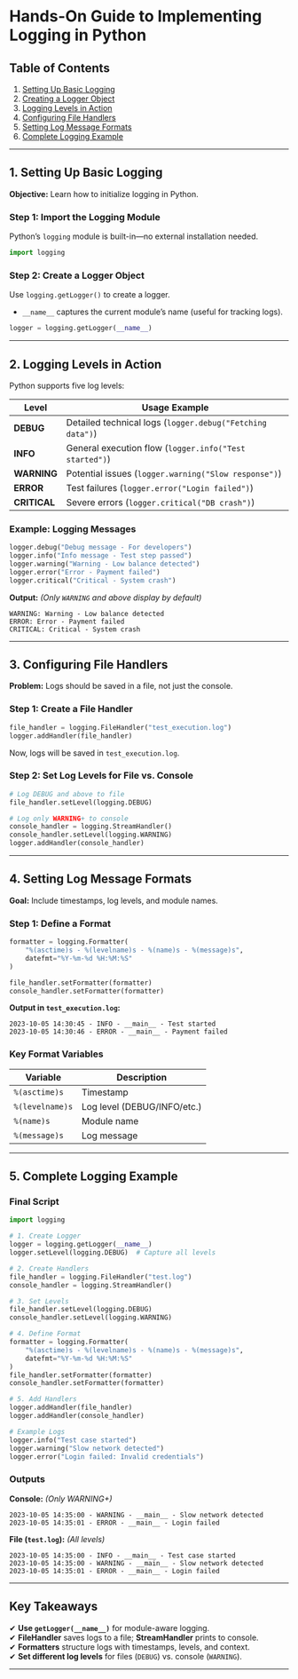 # **Hands-On Guide to Implementing Logging in Python**  

## **Table of Contents**  
1. [Setting Up Basic Logging](#setting-up-basic-logging)  
2. [Creating a Logger Object](#creating-a-logger-object)  
3. [Logging Levels in Action](#logging-levels-in-action)  
4. [Configuring File Handlers](#configuring-file-handlers)  
5. [Setting Log Message Formats](#setting-log-message-formats)  
6. [Complete Logging Example](#complete-logging-example)  

---

## **1. Setting Up Basic Logging**  
**Objective:** Learn how to initialize logging in Python.  

### **Step 1: Import the Logging Module**  
Python’s `logging` module is built-in—no external installation needed.  
```python
import logging
```

### **Step 2: Create a Logger Object**  
Use `logging.getLogger()` to create a logger.  
- `__name__` captures the current module’s name (useful for tracking logs).  
```python
logger = logging.getLogger(__name__)
```

---

## **2. Logging Levels in Action**  
Python supports five log levels:  

| Level      | Usage Example                          |  
|------------|---------------------------------------|  
| **DEBUG**  | Detailed technical logs (`logger.debug("Fetching data")`) |  
| **INFO**   | General execution flow (`logger.info("Test started")`) |  
| **WARNING**| Potential issues (`logger.warning("Slow response")`) |  
| **ERROR**  | Test failures (`logger.error("Login failed")`) |  
| **CRITICAL**| Severe errors (`logger.critical("DB crash")`) |  

### **Example: Logging Messages**  
```python
logger.debug("Debug message - For developers")  
logger.info("Info message - Test step passed")  
logger.warning("Warning - Low balance detected")  
logger.error("Error - Payment failed")  
logger.critical("Critical - System crash")  
```
**Output:** *(Only `WARNING` and above display by default)*  
```
WARNING: Warning - Low balance detected  
ERROR: Error - Payment failed  
CRITICAL: Critical - System crash  
```

---

## **3. Configuring File Handlers**  
**Problem:** Logs should be saved in a file, not just the console.  

### **Step 1: Create a File Handler**  
```python
file_handler = logging.FileHandler("test_execution.log")  
logger.addHandler(file_handler)  
```
Now, logs will be saved in `test_execution.log`.  

### **Step 2: Set Log Levels for File vs. Console**  
```python
# Log DEBUG and above to file  
file_handler.setLevel(logging.DEBUG)  

# Log only WARNING+ to console  
console_handler = logging.StreamHandler()  
console_handler.setLevel(logging.WARNING)  
logger.addHandler(console_handler)  
```

---

## **4. Setting Log Message Formats**  
**Goal:** Include timestamps, log levels, and module names.  

### **Step 1: Define a Format**  
```python
formatter = logging.Formatter(  
    "%(asctime)s - %(levelname)s - %(name)s - %(message)s",  
    datefmt="%Y-%m-%d %H:%M:%S"  
)  

file_handler.setFormatter(formatter)  
console_handler.setFormatter(formatter)  
```
**Output in `test_execution.log`:**  
```
2023-10-05 14:30:45 - INFO - __main__ - Test started  
2023-10-05 14:30:46 - ERROR - __main__ - Payment failed  
```

### **Key Format Variables**  
| Variable       | Description                |  
|----------------|----------------------------|  
| `%(asctime)s`  | Timestamp                 |  
| `%(levelname)s`| Log level (DEBUG/INFO/etc.)|  
| `%(name)s`     | Module name               |  
| `%(message)s`  | Log message               |  

---

## **5. Complete Logging Example**  
### **Final Script**  
```python
import logging  

# 1. Create Logger  
logger = logging.getLogger(__name__)  
logger.setLevel(logging.DEBUG)  # Capture all levels  

# 2. Create Handlers  
file_handler = logging.FileHandler("test.log")  
console_handler = logging.StreamHandler()  

# 3. Set Levels  
file_handler.setLevel(logging.DEBUG)  
console_handler.setLevel(logging.WARNING)  

# 4. Define Format  
formatter = logging.Formatter(  
    "%(asctime)s - %(levelname)s - %(name)s - %(message)s",  
    datefmt="%Y-%m-%d %H:%M:%S"  
)  
file_handler.setFormatter(formatter)  
console_handler.setFormatter(formatter)  

# 5. Add Handlers  
logger.addHandler(file_handler)  
logger.addHandler(console_handler)  

# Example Logs  
logger.info("Test case started")  
logger.warning("Slow network detected")  
logger.error("Login failed: Invalid credentials")  
```

### **Outputs**  
**Console:** *(Only WARNING+)*  
```
2023-10-05 14:35:00 - WARNING - __main__ - Slow network detected  
2023-10-05 14:35:01 - ERROR - __main__ - Login failed  
```

**File (`test.log`):** *(All levels)*  
```
2023-10-05 14:35:00 - INFO - __main__ - Test case started  
2023-10-05 14:35:00 - WARNING - __main__ - Slow network detected  
2023-10-05 14:35:01 - ERROR - __main__ - Login failed  
```

---

## **Key Takeaways**  
✔ **Use `getLogger(__name__)`** for module-aware logging.  
✔ **FileHandler** saves logs to a file; **StreamHandler** prints to console.  
✔ **Formatters** structure logs with timestamps, levels, and context.  
✔ **Set different log levels** for files (`DEBUG`) vs. console (`WARNING`).  

---
